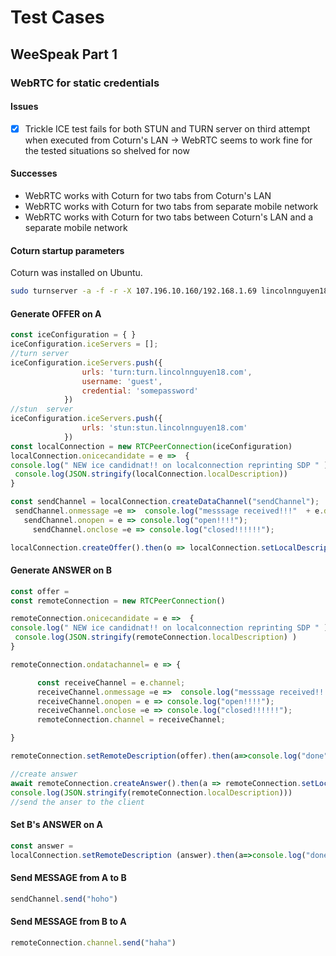 # Test Cases

## WeeSpeak Part 1

### WebRTC for static credentials

#### Issues

- [X] Trickle ICE test fails for both STUN and TURN server on third attempt when executed from Coturn's LAN -> WebRTC seems to work fine for the tested situations so shelved for now

#### Successes

- WebRTC works with Coturn for two tabs from Coturn's LAN
- WebRTC works with Coturn for two tabs from separate mobile network
- WebRTC works with Coturn for two tabs between Coturn's LAN and a separate mobile network

#### Coturn startup parameters

Coturn was installed on Ubuntu.

  ```bash
  sudo turnserver -a -f -r -X 107.196.10.160/192.168.1.69 lincolnnguyen18.com
  ```

#### Generate OFFER on A

  ```javascript
  const iceConfiguration = { }
  iceConfiguration.iceServers = [];
  //turn server
  iceConfiguration.iceServers.push({
                  urls: 'turn:turn.lincolnnguyen18.com',
                  username: 'guest',
                  credential: 'somepassword'
              })
  //stun  server
  iceConfiguration.iceServers.push({
                  urls: 'stun:stun.lincolnnguyen18.com'
              })
  const localConnection = new RTCPeerConnection(iceConfiguration)
  localConnection.onicecandidate = e =>  {
  console.log(" NEW ice candidnat!! on localconnection reprinting SDP " )
   console.log(JSON.stringify(localConnection.localDescription))
  }

  const sendChannel = localConnection.createDataChannel("sendChannel");
   sendChannel.onmessage =e =>  console.log("messsage received!!!"  + e.data )
     sendChannel.onopen = e => console.log("open!!!!");
       sendChannel.onclose =e => console.log("closed!!!!!!");

  localConnection.createOffer().then(o => localConnection.setLocalDescription(o) )
  ```

#### Generate ANSWER on B

  ```javascript
  const offer = 
  const remoteConnection = new RTCPeerConnection()

  remoteConnection.onicecandidate = e =>  {
  console.log(" NEW ice candidnat!! on localconnection reprinting SDP " )
   console.log(JSON.stringify(remoteConnection.localDescription) )
  }

  remoteConnection.ondatachannel= e => {

        const receiveChannel = e.channel;
        receiveChannel.onmessage =e =>  console.log("messsage received!!!"  + e.data )
        receiveChannel.onopen = e => console.log("open!!!!");
        receiveChannel.onclose =e => console.log("closed!!!!!!");
        remoteConnection.channel = receiveChannel;

  }

  remoteConnection.setRemoteDescription(offer).then(a=>console.log("done"))

  //create answer
  await remoteConnection.createAnswer().then(a => remoteConnection.setLocalDescription(a)).then(a=>
  console.log(JSON.stringify(remoteConnection.localDescription)))
  //send the anser to the client
  ```

#### Set B's ANSWER on A

  ```javascript
  const answer = 
  localConnection.setRemoteDescription (answer).then(a=>console.log("done"))
  ```

#### Send MESSAGE from A to B

  ```javascript
  sendChannel.send("hoho")
  ```

#### Send MESSAGE from B to A

  ```javascript
  remoteConnection.channel.send("haha")
  ```
